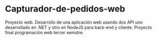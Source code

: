 # Capturador-de-pedidos-web
Proyecto web. Desarrollo de una aplicación web usando dos API uno desarrollado en .NET y otro en NodeJS para back-end y cliente. Proyecto final programación web tercer semstre.
